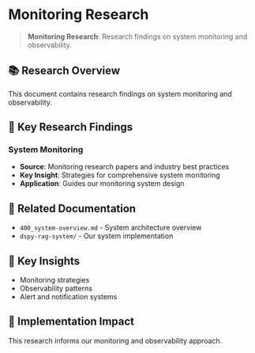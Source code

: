 # Monitoring Research

> **Monitoring Research**: Research findings on system monitoring and observability.

<!-- CONTEXT_REFERENCE: 500_research-analysis-summary.md -->
<!-- CORE_SYSTEM: 400_system-overview.md -->
<!-- RESEARCH_SOURCES: docs/research/papers/monitoring-papers.md -->
<!-- MEMORY_CONTEXT: MEDIUM - Monitoring research for system observability -->

## 📚 **Research Overview**

This document contains research findings on system monitoring and observability.

## 🎯 **Key Research Findings**

### **System Monitoring**
- **Source**: Monitoring research papers and industry best practices
- **Key Insight**: Strategies for comprehensive system monitoring
- **Application**: Guides our monitoring system design

## 🔗 **Related Documentation**
- `400_system-overview.md` - System architecture overview
- `dspy-rag-system/` - Our system implementation

## 📖 **Key Insights**
- Monitoring strategies
- Observability patterns
- Alert and notification systems

## 🎯 **Implementation Impact**
This research informs our monitoring and observability approach.
